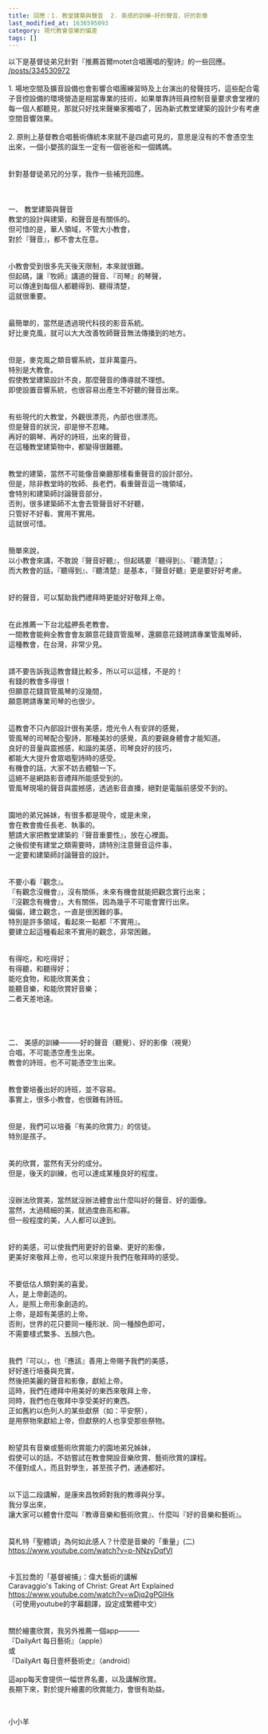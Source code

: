 ```yaml
---
title: 回應：1. 教堂建築與聲音  2. 美感的訓練—好的聲音、好的影像
last_modified_at: 1636595093
category: 現代教會音樂的偏差
tags: []
---
```


<div>以下是基督徒弟兄針對『推薦首爾motet合唱團唱的聖詩』的一些回應。</div>
<a href="/posts/334530972" target="_blank">/posts/334530972</a>
<div> </div>
<div>1. 場地空間及擴音設備也會影響合唱團練習時及上台演出的發聲技巧，這些配合電子音控設備的環境營造是相當專業的技術，如果單靠詩班員控制音量要求會堂裡的每一個人都聽見，那就只好找來聲樂家獨唱了，因為新式教堂建築的設計少有考慮空間音響效果。</div>
<div> </div>
<div>2. 原則上基督教合唱藝術傳統本來就不是四處可見的，意思是沒有的不會憑空生出來，一個小嬰孩的誕生一定有一個爸爸和一個媽媽。</div>
<div> </div>
<div> </div>
<div>針對基督徒弟兄的分享，我作一些補充回應。</div>
<div> </div>
<div> </div>
<div> </div>
<div>一、<span style="white-space:pre"> </span>教堂建築與聲音</div>
<div>教堂的設計與建築，和聲音是有關係的。</div>
<div>但可惜的是，華人領域，不管大小教會，</div>
<div>對於『聲音』，都不會太在意。</div>
<div> </div>
<div> </div>
<div>小教會受到很多先天後天限制，本來就很難。</div>
<div>但起碼，讓『牧師』講道的聲音、『司琴』的琴聲，</div>
<div>可以傳達到每個人都聽得到、聽得清楚，</div>
<div>這就很重要。</div>
<div> </div>
<div> </div>
<div>最簡單的，當然是透過現代科技的影音系統。</div>
<div>好比麥克風，就可以大大改善牧師聲音無法傳播到的地方。</div>
<div> </div>
<div> </div>
<div>但是，麥克風之類音響系統，並非萬靈丹。</div>
<div>特別是大教會。</div>
<div>假使教堂建築設計不良，那麼聲音的傳導就不理想。</div>
<div>即使設置音響系統，也很容易出產生不好聽的聲音出來。</div>
<div> </div>
<div> </div>
<div>有些現代的大教堂，外觀很漂亮，內部也很漂亮。</div>
<div>但是聲音的狀況，卻是慘不忍睹。</div>
<div>再好的鋼琴、再好的詩班，出來的聲音，</div>
<div>在這種教堂建築物中，都變得很難聽。</div>
<div> </div>
<div> </div>
<div>教堂的建築，當然不可能像音樂廳那樣看重聲音的設計部分。</div>
<div>但是，除非教堂時的牧師、長老們，看重聲音這一塊領域，</div>
<div>會特別和建築師討論聲音部分，</div>
<div>否則，很多建築師不太會去管聲音好不好聽，</div>
<div>只管好不好看、實用不實用。</div>
<div>這就很可惜。</div>
<div> </div>
<div> </div>
<div>簡單來說，</div>
<div>以小教會來講，不敢說『聲音好聽』，但起碼要『聽得到』、『聽清楚』；</div>
<div>而大教會的話，『聽得到』、『聽清楚』是基本，『聲音好聽』更是要好好考慮。</div>
<div> </div>
<div> </div>
<div>好的聲音，可以幫助我們禮拜時更能好好敬拜上帝。</div>
<div> </div>
<div> </div>
<div>在此推薦一下台北艋舺長老教會。</div>
<div>一間教會能夠全教會會友願意花錢買管風琴，還願意花錢聘請專業管風琴師，</div>
<div>這種教會，在台灣，非常少見。</div>
<div> </div>
<div> </div>
<div>請不要告訴我這教會錢比較多，所以可以這樣，不是的！</div>
<div>有錢的教會多得很！</div>
<div>但願意花錢買管風琴的沒幾間，</div>
<div>願意聘請專業司琴的也很少。</div>
<div> </div>
<div> </div>
<div>這教會不只內部設計很有美感，燈光令人有安詳的感覺，</div>
<div>管風琴的司琴配合聖詩，那種美妙的感覺，真的要親身體會才能知道。</div>
<div>良好的音量與震撼感，和諧的美感，司琴良好的技巧，</div>
<div>都能大大提升會眾唱聖詩時的感受。</div>
<div>有機會的話，大家不妨去體驗一下。</div>
<div>這絕不是網路影音禮拜所能感受到的。</div>
<div>管風琴現場的聲音與震撼感，透過影音直播，絕對是電腦前感受不到的。</div>
<div> </div>
<div> </div>
<div>園地的弟兄姊妹，有很多都是現今，或是未來，</div>
<div>會在教會擔任長老、執事的。</div>
<div>懇請大家把教堂建築的『聲音重要性』，放在心裡面。</div>
<div>之後假使有建堂之類需要時，請特別注意聲音這件事，</div>
<div>一定要和建築師討論聲音的設計。</div>
<div> </div>
<div> </div>
<div>不要小看『觀念』。</div>
<div>『有觀念沒機會』，沒有關係，未來有機會就能把觀念實行出來；</div>
<div>『沒觀念有機會』，大有關係，因為幾乎不可能會實行出來。</div>
<div>偏偏，建立觀念，一直是很困難的事。</div>
<div>特別是許多領域，看起來一點都『不實用』。</div>
<div>要建立起這種看起來不實用的觀念，非常困難。</div>
<div> </div>
<div> </div>
<div>有得吃，和吃得好；</div>
<div>有得聽，和聽得好；</div>
<div>能吃食物，和能欣賞美食；</div>
<div>能聽音樂，和能欣賞好音樂；</div>
<div>二者天差地遠。</div>
<div> </div>
<div> </div>
<div> </div>
<div> </div>
<div>二、<span style="white-space:pre"> </span>美感的訓練———好的聲音（聽覺）、好的影像（視覺）</div>
<div>合唱，不可能憑空產生出來。</div>
<div>教會的詩班，也不可能憑空生出來。</div>
<div> </div>
<div> </div>
<div>教會要培養出好的詩班，並不容易。</div>
<div>事實上，很多小教會，也很難有詩班。</div>
<div> </div>
<div> </div>
<div>但是，我們可以培養『有美的欣賞力』的信徒。</div>
<div>特別是孩子。</div>
<div> </div>
<div> </div>
<div>美的欣賞，當然有天分的成分。</div>
<div>但是，後天的訓練，也可以達成某種良好的程度。</div>
<div> </div>
<div> </div>
<div>沒辦法欣賞美，當然就沒辦法體會出什麼叫好的聲音、好的圖像。</div>
<div>當然，太過精細的美，就過度曲高和寡。</div>
<div>但一般程度的美，人人都可以達到。</div>
<div> </div>
<div> </div>
<div>好的美感，可以使我們用更好的音樂、更好的影像，</div>
<div>更美好來敬拜上帝，也可以來提升我們在敬拜時的感受。</div>
<div> </div>
<div> </div>
<div>不要低估人類對美的喜愛。</div>
<div>人，是上帝創造的。</div>
<div>人，是照上帝形象創造的。</div>
<div>上帝，是超有美感的上帝。</div>
<div>否則，世界的花只要同一種形狀、同一種顏色即可，</div>
<div>不需要樣式繁多、五顏六色。</div>
<div> </div>
<div> </div>
<div>我們『可以』，也『應該』善用上帝賜予我們的美感，</div>
<div>好好進行培養與充實，</div>
<div>然後把美麗的聲音和影像，獻給上帝。</div>
<div>這時，我們在禮拜中用美好的東西來敬拜上帝，</div>
<div>同時，我們也在敬拜中享受美好的東西。</div>
<div>正如舊約以色列人的某些獻祭（如：平安祭），</div>
<div>是用祭物來獻給上帝，但獻祭的人也享受那些祭物。</div>
<div> </div>
<div> </div>
<div>盼望具有音樂或藝術欣賞能力的園地弟兄姊妹，</div>
<div>假使可以的話，不妨嘗試在教會開設音樂欣賞、藝術欣賞的課程。</div>
<div>不僅對成人，而且對學生，甚至孩子們，通通都好。</div>
<div> </div>
<div> </div>
<div>以下這二段講解，是康來昌牧師對我的教導與分享。</div>
<div>我分享出來，</div>
<div>讓大家可以體會什麼叫『教導音樂和藝術欣賞』、什麼叫『好的音樂和藝術』。</div>
<div> </div>
<div> </div>
<div>莫札特「聖體頌」為何如此感人？什麼是音樂的「重量」(二)</div>
<div><a href="https://www.youtube.com/watch?v=p-NNzyDqfVI" target="_blank">https://www.youtube.com/watch?v=p-NNzyDqfVI</a></div>
<div> </div>
<div> </div>
<div>卡瓦拉喬的「基督被捕」：偉大藝術的講解</div>
<div>Caravaggio's Taking of Christ: Great Art Explained</div>
<div><a href="https://www.youtube.com/watch?v=wDjq2gPGIHk" target="_blank">https://www.youtube.com/watch?v=wDjq2gPGIHk</a></div>
<div>（可使用youtube的字幕翻譯，設定成繁體中文）</div>
<div> </div>
<div> </div>
<div>關於繪畫欣賞，我另外推薦一個app———</div>
<div>『DailyArt 每日藝術』（apple）</div>
<div>或</div>
<div>『DailyArt 每日壹杯藝術史』（android）</div>
<div> </div>
<div>這app每天會提供一幅世界名畫，以及講解欣賞。</div>
<div>長期下來，對於提升繪畫的欣賞能力，會很有助益。</div>
<p> </p>
<p>小小羊</p>
<p> </p>
